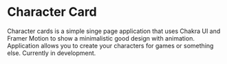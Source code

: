 # Character Card

Character cards is a simple singe page application that uses Chakra UI and Framer Motion to show a minimalistic good design with animation. Application allows you to create your characters for games or something else. Currently in development.